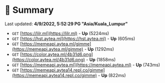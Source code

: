 # 📖 Summary
Last updated: **4/9/2022, 5:52:29 PG "Asia/Kuala_Lumpur"**

- `GET` [https://lilr.ml](https://lilr.ml) - **Up** (5224ms)
- `GET` [https://hst.aytea.ml](https://hst.aytea.ml) - **Up** (605ms)
- `GET` [https://memeapi.aytea.ml/gimme](https://memeapi.aytea.ml/gimme) - **Up** (1292ms)
- `GET` [https://color.aytea.ml/4b31d6.png](https://color.aytea.ml/4b31d6.png) - **Up** (1858ms)
- `GET` [https://memeapi.aytea.ml](https://memeapi.aytea.ml) - **Up** (743ms)
- `GET` [https://memeapi.aytea14.repl.co/gimme](https://memeapi.aytea14.repl.co/gimme) - **Up** (822ms)
